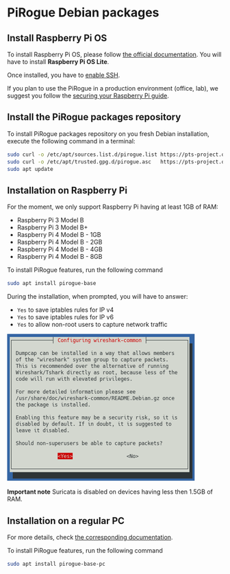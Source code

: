 # PiRogue Debian packages

## Install Raspberry Pi OS
To install Raspberry Pi OS, please follow [the official documentation](https://www.raspberrypi.com/documentation/computers/getting-started.html#installing-the-operating-system). You will have to install **Raspberry Pi OS Lite**.

Once installed, you have to [enable SSH](https://www.raspberrypi.com/documentation/computers/remote-access.html#ssh).

If you plan to use the PiRogue in a production environment (office, lab), we suggest you follow the [securing your Raspberry Pi guide](https://www.raspberrypi.com/documentation/computers/configuration.html#securing-your-raspberry-pi).


## Install the PiRogue packages repository

To install PiRogue packages repository on you fresh Debian installation, execute the following command in a terminal:

```bash
sudo curl -o /etc/apt/sources.list.d/pirogue.list https://pts-project.org/ppa/pirogue.list
sudo curl -o /etc/apt/trusted.gpg.d/pirogue.asc   https://pts-project.org/ppa/Key.gpg
sudo apt update
```

## Installation on Raspberry Pi 
For the moment, we only support Raspberry Pi having at least 1GB of RAM:
* Raspberry Pi 3 Model B
* Raspberry Pi 3 Model B+
* Raspberry Pi 4 Model B - 1GB
* Raspberry Pi 4 Model B - 2GB
* Raspberry Pi 4 Model B - 4GB
* Raspberry Pi 4 Model B - 8GB

To install PiRogue features, run the following command
```bash
sudo apt install pirogue-base
```

During the installation, when prompted, you will have to answer:
* `Yes` to save iptables rules for IP v4
* `Yes` to save iptables rules for IP v6
* `Yes` to allow non-root users to capture network traffic 

![Allow non-root users to capture network traffic ](/img/install-1.png)



**Important note** Suricata is disabled on devices having less then 1.5GB of RAM.

## Installation on a regular PC
For more details, check [the corresponding documentation](https://pts-project.org/docs/recipes/turn-a-regular-pc-into-a-pirogue/).

To install PiRogue features, run the following command
```bash
sudo apt install pirogue-base-pc
```